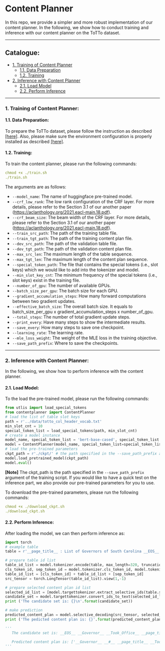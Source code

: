 # Content Planner
In this repo, we provide a simpler and more robust implementation of our content planner. In the following, we show how to conduct training and inference with our content planner on the ToTTo dataset.

****

## Catalogue:
* <a href='#training'>1. Training of Content Planner</a>
    * <a href='#prepare_data'>1.1. Data Preparation</a>
    * <a href='#train_content_planner'>1.2. Training</a>
* <a href='#inference'>2. Inference with Content Planner</a>
    * <a href='#load_model'>2.1. Load Model</a>
    * <a href='#perform_inference'>2.2. Perform Inference</a>
****

<span id='training'/>

### 1. Training of Content Planner:

<span id='prepare_data'/>

#### 1.1. Data Preparation:
To prepare the ToTTo dataset, please follow the instruction as described [[here]](https://github.com/yxuansu/PlanGen#2-totto-data-preprocessing). Also, please make sure the environment configuration is properly installed as described [[here]](https://github.com/yxuansu/PlanGen#2-installation).


<span id='train_content_planner'/>

#### 1.2. Training:
To train the content planner, please run the following commands:
```yaml
chmod +x ./train.sh
./train.sh
```
The arguments are as follows:
* `--model_name`: The name of huggingface pre-trained model.
* `--crf_low_rank`: The low rank configuration of the CRF layer. For more details, please refer to the Section 3.1 of our another paper (https://aclanthology.org/2021.eacl-main.18.pdf).
* `--crf_beam_size`: The beam width of the CRF layer. For more details, please refer to the Section 3.1 of our another paper (https://aclanthology.org/2021.eacl-main.18.pdf).
* `--train_src_path`: The path of the training table file.
* `--train_tgt_path`: The path of the training content plan file.
* `--dev_src_path`: The path of the validation table file.
* `--dev_tgt_path`: The path of the validation content plan file.
* `--max_src_len`: The maximum length of the table sequence.
* `--max_tgt_len`: The maximum length of the content plan sequence.
* `--special_token_path`: The file that contains the special tokens (i.e., slot keys) which we would like to add into the tokenizer and model.
* `--min_slot_key_cnt`: The minimum frequency of the special tokens (i.e., slot keys) exist in the training file.
* `--number_of_gpu`: The number of available GPUs.
* `--batch_size_per_gpu`: The batch size for each GPU.
* `--gradient_accumulation_steps`: How many forward computations between two gradient updates.
* `--effective_batch_size`: The overall batch size. It equals to batch_size_per_gpu x gradient_accumulation_steps x number_of_gpu.
* `--total_steps`: The number of total gradient update steps.
* `--print_every`: Have many steps to show the intermediate results.
* `--save_every`: How many steps to save one checkpoint.
* `--learning_rate`: The learning rate.
* `--mle_loss_weight`: The weight of the MLE loss in the training objective.
* `--save_path_prefix`: Where to save the checkpoints.


****

<span id='inference'/>

### 2. Inference with Content Planner:
In the following, we show how to perform inference with the content planner.

<span id='load_model'/>

#### 2.1. Load Model:
To the load the pre-trained model, please run the following commands:
```python
from utlis import load_special_tokens
from contentplanner import ContentPlanner
# load the list of table slot keys
path = r'../data/totto_col_header_vocab.txt'
min_slot_cnt = 10
special_token_list = load_special_tokens(path, min_slot_cnt)
# create a model instance
model_name, special_token_list = 'bert-base-cased', special_token_list
model = ContentPlanner(model_name, special_token_list=special_token_list)
# load the pre-trained parameters
ckpt_path = r'./ckpt/' # the path specified in the --save_path_prefix argument of the training script
model.load_pretrained_model(ckpt_path)
model.eval()
```

**[Note]** The ckpt_path is the path specified in the `--save_path_prefix` argument of the training script. If you would like to have a quick test on the inference part, we also provide our pre-trained parameters for you to use. 

To download the pre-trained parameters, please run the following commands:
```yaml
chmod +x ./download_ckpt.sh
./download_ckpt.sh
```

<span id='perform_inference'/>

#### 2.2. Perform Inference:
After loading the model, we can then perform inference as:
```python
import torch
# example table
table = r'__page_title__ : List of Governors of South Carolina __EOS__ __#__ : 76 __EOS__ __Governor__ : Daniel Henry Chamberlain __EOS__ __Took_Office__ : December 1 , 1874 __EOS__ __section_title__ : Governors under the Constitution of 1868 __EOS__'

# prepare table id list
table_id_list = model.tokenizer.encode(table, max_length=320, truncation=True, add_special_tokens=False)[:320]
cls_token_id, sep_token_id = model.tokenizer.cls_token_id, model.tokenizer.sep_token_id
table_id_list = [cls_token_id] + table_id_list + [sep_token_id]
src_tensor = torch.LongTensor(table_id_list).view(1,-1)

# prepare selected content plan id list
selected_id_list = [model.targettokenizer.extract_selective_ids(table.strip('\n').strip())]
candidate_set = model.targettokenizer.convert_ids_to_text(selected_id_list[0])
print ('The candidate set is: {}\n'.format(candidate_set))

# make prediction
predicted_content_plan = model.selective_decoding(src_tensor, selected_id_list)
print ('The pedicted content plan is: {}'.format(predicted_content_plan))

'''
   The candidate set is: __EOS__ __Governor__ __Took_Office__ __page_title__ __section_title__ __#__

   Predicted content plan is: ['__Governor__ __#__ __page_title__ __Took_Office__']
'''
```
